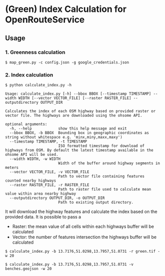 # (Green) Index Calculation for OpenRouteService


## Usage

### 1. Greenness calculation

```
$ map_green.py -c config.json -g google_credentials.json
```


### 2. Index calculation

```
$ python calculate_index.py -h

Usage: calculate_index.py [-h] --bbox BBOX [--timestamp TIMESTAMP] --width WIDTH [--vector VECTOR_FILE] [--raster RASTER_FILE] --outputdirectory OUTPUT_DIR

Calculates the index of each OSM highway based on provided raster or vector file. The highways are downloaded using the ohsome API.

optional arguments:
  -h, --help            show this help message and exit
  --bbox BBOX, -b BBOX  Bounding box in geographic coordinates as string without whitespace e.g. 'minx,miny,maxx,maxy')
  --timestamp TIMESTAMP, -t TIMESTAMP
                        ISO formatted timestamp for download of highways from OSM. By default the latest timestamp available in the ohsome API will be used.
  --width WIDTH, -w WIDTH
                        Width of the buffer around highway segments in meters
  --vector VECTOR_FILE, -v VECTOR_FILE
                        Path to vector file containing features counted nearby highways
  --raster RASTER_FILE, -r RASTER_FILE
                        Path to raster file used to calculate mean value within area nearby highway
  --outputdirectory OUTPUT_DIR, -o OUTPUT_DIR
                        Path to existing output directory.

```

It will download the highway features and calculate the index based on the provided data. It is possible to pass a

* Raster: the mean value of all cells within each highways buffer will be calculated
* Vector: the number of features intersection the highways buffer will be calculated

```
$ calculate_index.py -b 13.7176,51.0298,13.7957,51.0731 -r green.tif -w 20
```

```
$ calculate_index.py -b 13.7176,51.0298,13.7957,51.0731 -v benches.geojson -w 20
```
